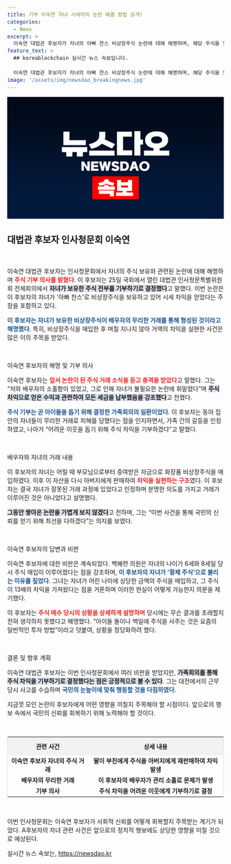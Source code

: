 ```yaml
---
title: 기부 이숙연 자녀 시세차익 논란 해결 방법 공개!
categories:
  - News
excerpt: >
  이숙연 대법관 후보자가 자녀의 아빠 찬스 비상장주식 논란에 대해 해명하며, 해당 주식을 모두 기부하겠다고 밝혔습니다. 자녀와의 특별한 거래를 둘러싼 갈등과 가족회의 결정을 통해 국민 눈높이에 맞추려는 후보자의 진솔한 의도를 확인해보세요!
feature_text: >
  ## koreablockchain 실시간 뉴스 속보입니다.

  이숙연 대법관 후보자가 자녀의 아빠 찬스 비상장주식 논란에 대해 해명하며, 해당 주식을 모두 기부하겠다고 밝혔습니다. 자녀와의 특별한 거래를 둘러싼 갈등과 가족회의 결정을 통해 국민 눈높이에 맞추려는 후보자의 진솔한 의도를 확인해보세요!
image: '/assets/img/newsdao_breakingnews.jpg'
---
```


<p><img src="/assets/img/newsdao_breakingnews.jpg" alt="koreablockchain 속보" /></p>

<h2 data-ke-size="size26">대법관 후보자 인사청문회 이숙연</h2>

<p data-ke-size="size16">&nbsp;</p>

<p>이숙연 대법관 후보자는 인사청문회에서 자녀의 주식 보유와 관련된 논란에 대해 해명하며 <b><span style="color: #ee2323;">주식 기부 의사를 밝혔다</span></b>. 이 후보자는 25일 국회에서 열린 대법관 인사청문특별위원회 전체회의에서 <b><span style="background-color: #21538527;">자녀가 보유한 주식 전부를 기부하기로 결정했다</span></b>고 말했다. 이번 논란은 이 후보자의 자녀가 '아빠 찬스'로 비상장주식을 보유하고 있어 시세 차익을 얻었다는 주장을 포함하고 있다.</p>

<p><b><span style="color: #1a5490;">이 후보자는 자녀가 보유한 비상장주식이 배우자의 무리한 거래를 통해 형성된 것이라고 해명했다</span></b>. 특히, 비상장주식을 매입한 후 며칠 지나지 않아 거액의 차익을 실현한 사건은 많은 이의 주목을 받았다.</p>

<p data-ke-size="size16">&nbsp;</p>

<p>이숙연 후보자의 해명 및 기부 의사</p>

<p>이숙연 후보자는 <b><span style="color: #ee2323;">앞서 논란이 된 주식 거래 소식을 듣고 충격을 받았다</span></b>고 말했다. 그는 “저와 배우자의 소홀함이 있었고, 그로 인해 자녀가 불필요한 논란에 휘말렸다”며 <b><span style="background-color: #21538527;">주식 차익으로 얻은 수익과 관련하여 모든 세금을 납부했음을 강조했다</span></b>고 전했다.</p>

<p><b><span style="color: #1a5490;">주식 기부는 곧 아이들을 돕기 위해 결정한 가족회의의 일환이었다</span></b>. 이 후보자는 동아 집안의 자녀들이 무리한 거래로 피해를 당했다는 점을 인지하면서, 가족 간의 갈등을 인정하였고, 나아가 “어려운 이웃을 돕기 위해 주식 차익을 기부하겠다”고 말했다. </p>

<p data-ke-size="size16">&nbsp;</p>

<p>배우자와 자녀의 거래 내용</p>

<p>이 후보자의 자녀는 어릴 때 부모님으로부터 증여받은 자금으로 화장품 비상장주식을 매입하였다. 이후 이 자산을 다시 아버지에게 판매하여 <b><span style="color: #ee2323;">차익을 실현하는 구조</span></b>였다. 이 후보자는 결국 자녀가 잘못된 거래 과정에 있었다고 인정하며 분명한 의도를 가지고 거래가 이루어진 것은 아니었다고 설명했다.</p>

<p><b><span style="background-color: #21538527;">그동안 쌓아온 논란을 가볍게 보지 않겠다</span></b>고 전하며, 그는 “이번 사건을 통해 국민의 신뢰를 얻기 위해 최선을 다하겠다”는 의지를 보였다. </p>

<p data-ke-size="size16">&nbsp;</p>

<p>이숙연 후보자의 답변과 비판</p>

<p>이숙연 후보자에 대한 비판은 계속되었다. 백혜련 의원은 자녀의 나이가 6세와 8세일 당시 주식 매입이 이루어졌다는 점을 강조하며, <b><span style="color: #1a5490;">이 후보자의 자녀가 '황제 주식'으로 불리는 이유를 짚었다</span></b>. 그녀는 자녀가 어린 나이에 상당한 금액의 주식을 매입하고, 그 주식이 13배의 차익을 가져왔다는 점을 거론하며 이러한 현실이 어떻게 가능한지 의문을 제기했다.</p>

<p>이 후보자는 <b><span style="color: #ee2323;">주식 매수 당시의 상황을 상세하게 설명하며</span></b> 당시에는 무슨 결과를 초래할지 전혀 생각하지 못했다고 해명했다. “아이들 돌이나 백일에 주식을 사주는 것은 요즘의 일반적인 투자 방법”이라고 덧붙여, 상황을 정당화하려 했다.</p>

<p data-ke-size="size16">&nbsp;</p>

<p>결론 및 향후 계획</p>

<p>이숙연 대법관 후보자는 이번 인사청문회에서 여러 비판을 받았지만, <b><span style="background-color: #21538527;">가족회의를 통해 주식 차익을 기부하기로 결정했다는 점은 긍정적으로 볼 수 있다</span></b>. 그는 대전에서의 근무 당시 사고를 수습하며 <b><span style="color: #1a5490;">국민의 눈높이에 맞춰 행동할 것을 다짐하였다</span></b>. </p>

<p>지금껏 모인 논란이 후보자에게 어떤 영향을 끼칠지 주목해야 할 시점이다. 앞으로의 행보 속에서 국민의 신뢰를 회복하기 위해 노력해야 할 것이다. </p>

<p data-ke-size="size16">&nbsp;</p>

<table style="border-collapse: collapse; width: 100%; border: 1px solid #ddd;">
    <tr>
        <th style="text-align: center; height: 35px; background-color: #f2f2f2;">관련 사건</th>
        <th style="text-align: center; height: 35px; background-color: #f2f2f2;">상세 내용</th>
    </tr>
    <tr>
        <td style="text-align: center; height: 17px;"><b>이숙연 후보자 자녀의 주식 거래</b></td>
        <td style="text-align: center; height: 17px;"><b>딸이 부친에게 주식을 아버지에게 재판매하여 차익 발생</b></td>
    </tr>
    <tr>
        <td style="text-align: center; height: 17px;"><b>배우자의 무리한 거래</b></td>
        <td style="text-align: center; height: 17px;"><b>이 후보자의 배우자가 관리 소홀로 문제가 발생</b></td>
    </tr>
    <tr>
        <td style="text-align: center; height: 17px;"><b>기부 의사</b></td>
        <td style="text-align: center; height: 17px;"><b>주식 차익을 어려운 이웃에게 기부하기로 결정</b></td>
    </tr>
</table>

<p data-ke-size="size16">&nbsp;</p>

<p>이번 인사청문회는 이숙연 후보자가 사회적 신뢰를 어떻게 회복할지 주목받는 계기가 되었다. A후보자의 자녀 관련 사건은 앞으로의 정치적 행보에도 상당한 영향을 미칠 것으로 예상된다.</p>
실시간 뉴스 속보는, <a href="https://newsdao.kr" rel="dofollow">https://newsdao.kr</a>


